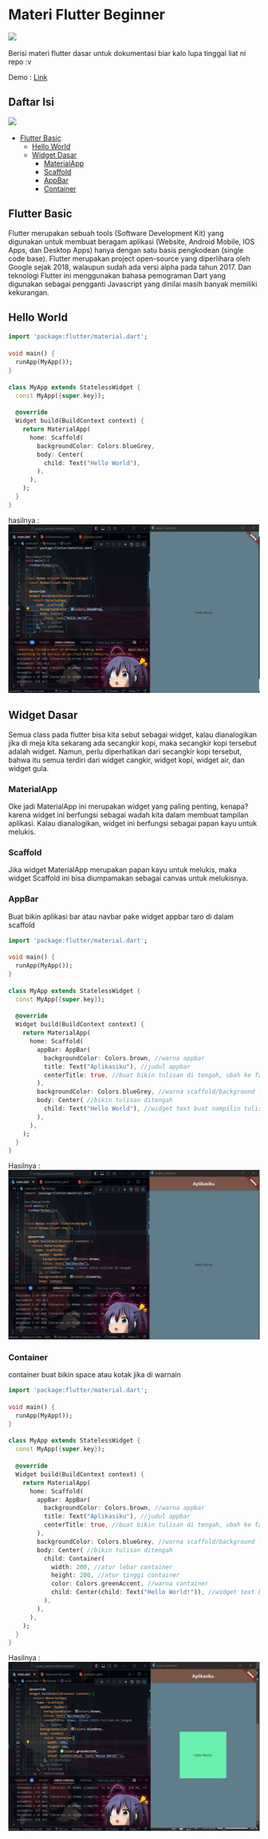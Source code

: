# Materi Flutter Beginner

<img src="https://i.pinimg.com/originals/75/8f/1c/758f1cd8cede9c3e4711306fc030f4ce.gif"/>

Berisi materi flutter dasar untuk dokumentasi biar kalo lupa tinggal liat ni repo :v

Demo : [Link](https://jauhariq.github.io/Mobile-programming/)

## Daftar Isi
<img src="https://i.pinimg.com/originals/0d/0a/ae/0d0aae238b7f6f4b89a627375bdd2eeb.gif"/>

- [Flutter Basic](#flutter-basic)
  - [Hello World](#hello-world)
  - [Widget Dasar](#widget-dasar)
    - [MaterialApp](#materialapp)
    - [Scaffold](#scaffold)
    - [AppBar](#appbar)
    - [Container](#container)

## Flutter Basic
Flutter merupakan sebuah tools (Software Development Kit) yang digunakan untuk membuat beragam aplikasi (Website, Android Mobile, IOS Apps, dan Desktop Apps) hanya dengan satu basis pengkodean (single code base). Flutter merupakan project open-source yang diperlihara oleh Google sejak 2018, walaupun sudah ada versi alpha pada tahun 2017. Dan teknologi Flutter ini menggunakan bahasa pemograman Dart yang digunakan sebagai pengganti Javascript yang dinilai masih banyak memiliki kekurangan.

## Hello World
```dart
import 'package:flutter/material.dart';

void main() {
  runApp(MyApp());
}

class MyApp extends StatelessWidget {
  const MyApp({super.key});

  @override
  Widget build(BuildContext context) {
    return MaterialApp(
      home: Scaffold(
        backgroundColor: Colors.blueGrey,
        body: Center(
          child: Text("Hello World"),
        ),
      ),
    );
  }
}
```
hasilnya : 
<img src="https://github.com/Jauhariq/Mobile-programming/raw/materi/assets/helloworld.JPG"/>

## Widget Dasar
Semua class pada flutter bisa kita sebut sebagai widget, kalau dianalogikan jika di meja kita sekarang ada secangkir kopi, maka secangkir kopi tersebut adalah widget. Namun, perlu diperhatikan dari secangkir kopi tersebut, bahwa itu semua terdiri dari widget cangkir, widget kopi, widget air, dan widget gula.
### MaterialApp
Oke jadi MaterialApp ini merupakan widget yang paling penting, kenapa? karena widget ini berfungsi sebagai wadah kita dalam membuat tampilan aplikasi. Kalau dianalogikan, widget ini berfungsi sebagai papan kayu untuk melukis.
### Scaffold
Jika widget MaterialApp merupakan papan kayu untuk melukis, maka widget Scaffold ini bisa diumpamakan sebagai canvas untuk melukisnya.
### AppBar
Buat bikin aplikasi bar atau navbar pake widget appbar taro di dalam scaffold
```dart
import 'package:flutter/material.dart';

void main() {
  runApp(MyApp());
}

class MyApp extends StatelessWidget {
  const MyApp({super.key});

  @override
  Widget build(BuildContext context) {
    return MaterialApp(
      home: Scaffold(
        appBar: AppBar(
          backgroundColor: Colors.brown, //warna appbar
          title: Text("Aplikasiku"), //judul appbar
          centerTitle: true, //buat bikin tulisan di tengah, ubah ke false atau hapus aja nanti defaultnya di kiri
        ),
        backgroundColor: Colors.blueGrey, //warna scaffold/background layar
        body: Center( //bikin tulisan ditengah
          child: Text("Hello World"), //widget text buat nampilin tulisan
        ),
      ),
    );
  }
}
```
Hasilnya :
<img src="https://github.com/Jauhariq/Mobile-programming/raw/materi/assets/appbar.JPG"/>
### Container
container buat bikin space atau kotak jika di warnain
```dart
import 'package:flutter/material.dart';

void main() {
  runApp(MyApp());
}

class MyApp extends StatelessWidget {
  const MyApp({super.key});

  @override
  Widget build(BuildContext context) {
    return MaterialApp(
      home: Scaffold(
        appBar: AppBar(
          backgroundColor: Colors.brown, //warna appbar
          title: Text("Aplikasiku"), //judul appbar
          centerTitle: true, //buat bikin tulisan di tengah, ubah ke false atau hapus aja nanti defaultnya di kiri
        ),
        backgroundColor: Colors.blueGrey, //warna scaffold/background layar
        body: Center( //bikin tulisan ditengah
          child: Container( 
            width: 200, //atur lebar container
            height: 200, //atur tinggi container
            color: Colors.greenAccent, //warna container
            child: Center(child: Text("Hello World!")), //widget text buat nampilin tulisan
          ),
        ),
      ),
    );
  }
}
```
Hasilnya :
<img src="https://github.com/Jauhariq/Mobile-programming/raw/materi/assets/container.JPG"/>
